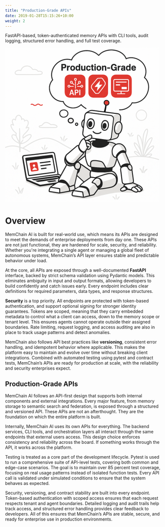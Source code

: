 ```yaml
---
title: "Production-Grade APIs"
date: 2019-01-28T15:15:26+10:00
weight: 2
---
```


FastAPI-based, token-authenticated memory APIs with CLI tools, audit logging, structured error handling, and full test coverage.


<img src="/images/production-grade-apis.png" width="500">

# Overview

MemChain AI is built for real-world use, which means its APIs are designed to meet the demands of enterprise deployments from day one. These APIs are not just functional, they are hardened for scale, security, and reliability. Whether you're integrating a single agent or managing a global fleet of autonomous systems, MemChain’s API layer ensures stable and predictable behavior under load.

At the core, all APIs are exposed through a well-documented **FastAPI** interface, backed by strict schema validation using Pydantic models. This eliminates ambiguity in input and output formats, allowing developers to build confidently and catch issues early. Every endpoint includes clear definitions for required parameters, data types, and response structures.

**Security** is a top priority. All endpoints are protected with token-based authentication, and support optional signing for stronger identity guarantees. Tokens are scoped, meaning that they carry embedded metadata to control what a client can access, down to the memory scope or tenant level. This ensures agents cannot operate outside their assigned boundaries. Rate limiting, request logging, and access auditing are also in place to track usage patterns and detect anomalies.

MemChain also follows API best practices like **versioning**, consistent error handling, and idempotent behavior where applicable. This makes the platform easy to maintain and evolve over time without breaking client integrations. Combined with automated testing using pytest and contract tests, MemChain’s APIs are ready for production at scale, with the reliability and security enterprises expect.

## Production-Grade APIs
MemChain AI follows an API-first design that supports both internal components and external integrations. Every major feature, from memory storage to semantic search and federation, is exposed through a structured and versioned API. These APIs are not an afterthought. They are the foundation on which the entire platform is built.

Internally, MemChain AI uses its own APIs for everything. The backend services, CLI tools, and orchestration layers all interact through the same endpoints that external users access. This design choice enforces consistency and reliability across the board. If something works through the API, it works across the platform.

Testing is treated as a core part of the development lifecycle. Pytest is used to run a comprehensive suite of API-level tests, covering both common and edge-case scenarios. The goal is to maintain over 85 percent test coverage, focusing on real usage patterns instead of isolated function tests. Every API call is validated under simulated conditions to ensure that the system behaves as expected.

Security, versioning, and contract stability are built into every endpoint. Token-based authentication with scoped access ensures that each request respects tenant and agent boundaries. Detailed logging and audit trails help track access, and structured error handling provides clear feedback to developers. All of this ensures that MemChain’s APIs are stable, secure, and ready for enterprise use in production environments.